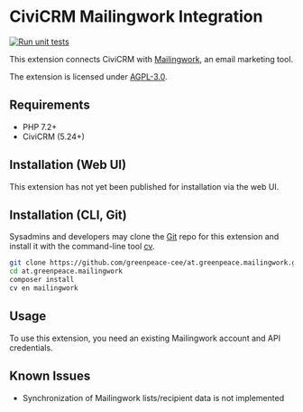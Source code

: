 # CiviCRM Mailingwork Integration

[![Run unit tests](https://github.com/greenpeace-cee/at.greenpeace.mailingwork/actions/workflows/unit-tests.yml/badge.svg)](https://github.com/greenpeace-cee/at.greenpeace.mailingwork/actions/workflows/unit-tests.yml)


This extension connects CiviCRM with [Mailingwork](https://mailingwork.de/), an email marketing tool.

The extension is licensed under [AGPL-3.0](LICENSE.txt).

## Requirements

* PHP 7.2+
* CiviCRM (5.24+)

## Installation (Web UI)

This extension has not yet been published for installation via the web UI.

## Installation (CLI, Git)

Sysadmins and developers may clone the [Git](https://en.wikipedia.org/wiki/Git) repo for this extension and
install it with the command-line tool [cv](https://github.com/civicrm/cv).

```bash
git clone https://github.com/greenpeace-cee/at.greenpeace.mailingwork.git
cd at.greenpeace.mailingwork
composer install
cv en mailingwork
```

## Usage

To use this extension, you need an existing Mailingwork account and API credentials.

## Known Issues

- Synchronization of Mailingwork lists/recipient data is not implemented

